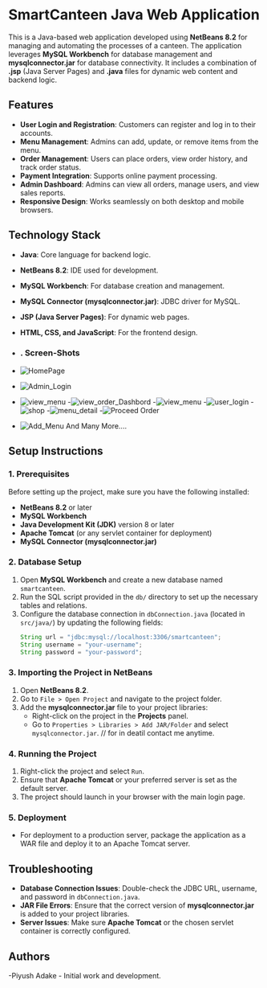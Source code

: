 # SmartCanteen Java Web Application

This is a Java-based web application developed using **NetBeans 8.2** for managing and automating the processes of a canteen. The application leverages **MySQL Workbench** for database management and **mysqlconnector.jar** for database connectivity. It includes a combination of **.jsp** (Java Server Pages) and **.java** files for dynamic web content and backend logic.

## Features

- **User Login and Registration**: Customers can register and log in to their accounts.
- **Menu Management**: Admins can add, update, or remove items from the menu.
- **Order Management**: Users can place orders, view order history, and track order status.
- **Payment Integration**: Supports online payment processing.
- **Admin Dashboard**: Admins can view all orders, manage users, and view sales reports.
- **Responsive Design**: Works seamlessly on both desktop and mobile browsers.

## Technology Stack

- **Java**: Core language for backend logic.
- **NetBeans 8.2**: IDE used for development.
- **MySQL Workbench**: For database creation and management.
- **MySQL Connector (mysqlconnector.jar)**: JDBC driver for MySQL.
- **JSP (Java Server Pages)**: For dynamic web pages.
- **HTML, CSS, and JavaScript**: For the frontend design.
  
- ### . Screen-Shots
- ![HomePage](https://github.com/user-attachments/assets/31d6160a-a7b5-4e18-a1cf-d3a475f1e72c)
- ![Admin_Login](https://github.com/user-attachments/assets/1194a59c-478a-4dc3-88aa-6baf818c7040)
- ![view_menu](https://github.com/user-attachments/assets/46983c6c-d0c4-4d8b-a42b-7593d120bfb2)
-![view_order_Dashbord](https://github.com/user-attachments/assets/7f743ab0-104a-4a90-b024-863c3d2a53a7)
-![view_menu](https://github.com/user-attachments/assets/0d496b54-7fa8-4451-be91-bc33aaf9fdeb)
-![user_login](https://github.com/user-attachments/assets/dd1c90ea-04f0-49ca-ad42-8afb48432da5)
-![shop](https://github.com/user-attachments/assets/d28fc266-bd05-49a0-ac3b-64a2395c8f1b)
-![menu_detail](https://github.com/user-attachments/assets/552e13d7-851f-42e7-92a4-333fba150892)
-![Proceed Order](https://github.com/user-attachments/assets/a29416b6-8cc7-417c-9c74-8080a5d5953a)
- ![Add_Menu](https://github.com/user-attachments/assets/c308b1cb-5f60-4e00-944d-209ed232cc63)
And Many More....


## Setup Instructions

### 1. Prerequisites

Before setting up the project, make sure you have the following installed:

- **NetBeans 8.2** or later
- **MySQL Workbench**
- **Java Development Kit (JDK)** version 8 or later
- **Apache Tomcat** (or any servlet container for deployment)
- **MySQL Connector (mysqlconnector.jar)**

### 2. Database Setup

1. Open **MySQL Workbench** and create a new database named `smartcanteen`.
2. Run the SQL script provided in the `db/` directory to set up the necessary tables and relations.
3. Configure the database connection in `dbConnection.java` (located in `src/java/`) by updating the following fields:
    ```java
    String url = "jdbc:mysql://localhost:3306/smartcanteen";
    String username = "your-username";
    String password = "your-password";
    ```

### 3. Importing the Project in NetBeans

1. Open **NetBeans 8.2**.
2. Go to `File > Open Project` and navigate to the project folder.
3. Add the **mysqlconnector.jar** file to your project libraries:
   - Right-click on the project in the **Projects** panel.
   - Go to `Properties > Libraries > Add JAR/Folder` and select `mysqlconnector.jar`.  // for in deatil contact me anytime.

### 4. Running the Project

1. Right-click the project and select `Run`.
2. Ensure that **Apache Tomcat** or your preferred server is set as the default server.
3. The project should launch in your browser with the main login page.

### 5. Deployment

- For deployment to a production server, package the application as a WAR file and deploy it to an Apache Tomcat server.
  

## Troubleshooting

- **Database Connection Issues**: Double-check the JDBC URL, username, and password in `dbConnection.java`.
- **JAR File Errors**: Ensure that the correct version of **mysqlconnector.jar** is added to your project libraries.
- **Server Issues**: Make sure **Apache Tomcat** or the chosen servlet container is correctly configured.



## Authors

-Piyush Adake - Initial work and development.
